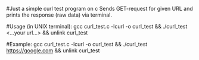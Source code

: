 #Just a simple curl test program on c
Sends GET-request for given URL and prints the response (raw data) via terminal.

#Usage (in UNIX terminal):
gcc curl_test.c -lcurl -o curl_test && ./curl_test <...your url...> && unlink curl_test

#Example:
gcc curl_test.c -lcurl -o curl_test && ./curl_test https://google.com && unlink curl_test
